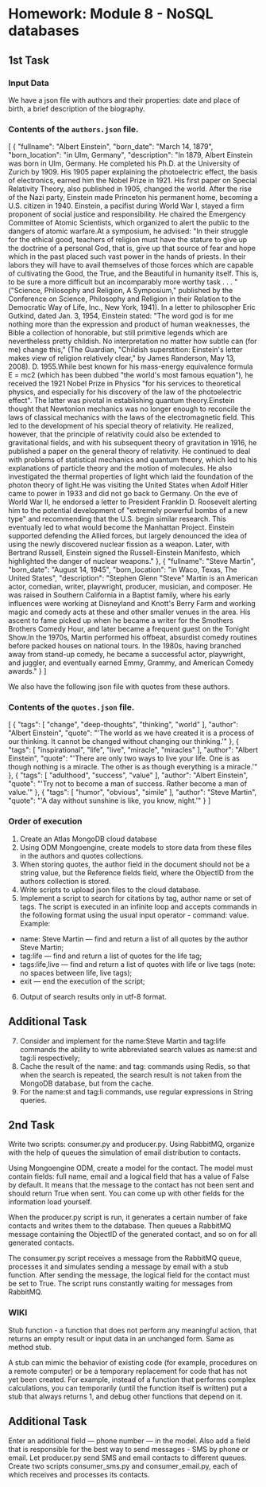 # Homework: Module 8 - NoSQL databases

## 1st Task

### Input Data
We have a json file with authors and their properties: date and place of birth, a brief description of the biography.

### Contents of the `authors.json` file.

[
  {
    "fullname": "Albert Einstein",
    "born_date": "March 14, 1879",
    "born_location": "in Ulm, Germany",
    "description": "In 1879, Albert Einstein was born in Ulm, Germany. He completed his Ph.D. at the University of Zurich by 1909. His 1905 paper explaining the photoelectric effect, the basis of electronics, earned him the Nobel Prize in 1921. His first paper on Special Relativity Theory, also published in 1905, changed the world. After the rise of the Nazi party, Einstein made Princeton his permanent home, becoming a U.S. citizen in 1940. Einstein, a pacifist during World War I, stayed a firm proponent of social justice and responsibility. He chaired the Emergency Committee of Atomic Scientists, which organized to alert the public to the dangers of atomic warfare.At a symposium, he advised: \"In their struggle for the ethical good, teachers of religion must have the stature to give up the doctrine of a personal God, that is, give up that source of fear and hope which in the past placed such vast power in the hands of priests. In their labors they will have to avail themselves of those forces which are capable of cultivating the Good, the True, and the Beautiful in humanity itself. This is, to be sure a more difficult but an incomparably more worthy task . . . \" (\"Science, Philosophy and Religion, A Symposium,\" published by the Conference on Science, Philosophy and Religion in their Relation to the Democratic Way of Life, Inc., New York, 1941). In a letter to philosopher Eric Gutkind, dated Jan. 3, 1954, Einstein stated: \"The word god is for me nothing more than the expression and product of human weaknesses, the Bible a collection of honorable, but still primitive legends which are nevertheless pretty childish. No interpretation no matter how subtle can (for me) change this,\" (The Guardian, \"Childish superstition: Einstein's letter makes view of religion relatively clear,\" by James Randerson, May 13, 2008). D. 1955.While best known for his mass-energy equivalence formula E = mc2 (which has been dubbed \"the world's most famous equation\"), he received the 1921 Nobel Prize in Physics \"for his services to theoretical physics, and especially for his discovery of the law of the photoelectric effect\". The latter was pivotal in establishing quantum theory.Einstein thought that Newtonion mechanics was no longer enough to reconcile the laws of classical mechanics with the laws of the electromagnetic field. This led to the development of his special theory of relativity. He realized, however, that the principle of relativity could also be extended to gravitational fields, and with his subsequent theory of gravitation in 1916, he published a paper on the general theory of relativity. He continued to deal with problems of statistical mechanics and quantum theory, which led to his explanations of particle theory and the motion of molecules. He also investigated the thermal properties of light which laid the foundation of the photon theory of light.He was visiting the United States when Adolf Hitler came to power in 1933 and did not go back to Germany. On the eve of World War II, he endorsed a letter to President Franklin D. Roosevelt alerting him to the potential development of \"extremely powerful bombs of a new type\" and recommending that the U.S. begin similar research. This eventually led to what would become the Manhattan Project. Einstein supported defending the Allied forces, but largely denounced the idea of using the newly discovered nuclear fission as a weapon. Later, with Bertrand Russell, Einstein signed the Russell-Einstein Manifesto, which highlighted the danger of nuclear weapons."
  },
  {
    "fullname": "Steve Martin",
    "born_date": "August 14, 1945",
    "born_location": "in Waco, Texas, The United States",
    "description": "Stephen Glenn \"Steve\" Martin is an American actor, comedian, writer, playwright, producer, musician, and composer. He was raised in Southern California in a Baptist family, where his early influences were working at Disneyland and Knott's Berry Farm and working magic and comedy acts at these and other smaller venues in the area. His ascent to fame picked up when he became a writer for the Smothers Brothers Comedy Hour, and later became a frequent guest on the Tonight Show.In the 1970s, Martin performed his offbeat, absurdist comedy routines before packed houses on national tours. In the 1980s, having branched away from stand-up comedy, he became a successful actor, playwright, and juggler, and eventually earned Emmy, Grammy, and American Comedy awards."
  }
]

We also have the following json file with quotes from these authors.

### Contents of the `quotes.json` file.

[
  {
    "tags": [
      "change",
      "deep-thoughts",
      "thinking",
      "world"
    ],
    "author": "Albert Einstein",
    "quote": "'The world as we have created it is a process of our thinking. It cannot be changed without changing our thinking.'"
  },
  {
    "tags": [
      "inspirational",
      "life",
      "live",
      "miracle",
      "miracles"
    ],
    "author": "Albert Einstein",
    "quote": "'There are only two ways to live your life. One is as though nothing is a miracle. The other is as though everything is a miracle.'"
  },
  {
    "tags": [
      "adulthood",
      "success",
      "value"
    ],
    "author": "Albert Einstein",
    "quote": "'Try not to become a man of success. Rather become a man of value.'"
  },
  {
    "tags": [
      "humor",
      "obvious",
      "simile"
    ],
    "author": "Steve Martin",
    "quote": "'A day without sunshine is like, you know, night.'"
  }
]

### Order of execution
1. Create an Atlas MongoDB cloud database
2. Using ODM Mongoengine, create models to store data from these files in the authors and quotes collections.
3. When storing quotes, the author field in the document should not be a string value, but the Reference fields field, where the ObjectID from the authors collection is stored.
4. Write scripts to upload json files to the cloud database.
5. Implement a script to search for citations by tag, author name or set of tags. The script is executed in an infinite loop and accepts commands in the following format using the usual input operator - command: value. Example:
  * name: Steve Martin — find and return a list of all quotes by the author Steve Martin;
  * tag:life — find and return a list of quotes for the life tag;
  * tags:life,live — find and return a list of quotes with life or live tags (note: no spaces between life, live tags);
  * exit — end the execution of the script;
6. Output of search results only in utf-8 format.

## Additional Task

7. Consider and implement for the name:Steve Martin and tag:life commands the ability to write abbreviated search values as name:st and tag:li respectively;
8. Cache the result of the name: and tag: commands using Redis, so that when the search is repeated, the search result is not taken from the MongoDB database, but from the cache.
9. For the name:st and tag:li commands, use regular expressions in String queries.

## 2nd Task

Write two scripts: consumer.py and producer.py. Using RabbitMQ, organize with the help of queues the simulation of email distribution to contacts.

Using Mongoengine ODM, create a model for the contact. The model must contain fields: full name, email and a logical field that has a value of False by default. It means that the message to the contact has not been sent and should return True when sent. You can come up with other fields for the information load yourself.

When the producer.py script is run, it generates a certain number of fake contacts and writes them to the database. Then queues a RabbitMQ message containing the ObjectID of the generated contact, and so on for all generated contacts.

The consumer.py script receives a message from the RabbitMQ queue, processes it and simulates sending a message by email with a stub function. After sending the message, the logical field for the contact must be set to True. The script runs constantly waiting for messages from RabbitMQ.

### WIKI
Stub function - a function that does not perform any meaningful action, that returns an empty result or input data in an unchanged form. Same as method stub.

A stub can mimic the behavior of existing code (for example, procedures on a remote computer) or be a temporary replacement for code that has not yet been created. For example, instead of a function that performs complex calculations, you can temporarily (until the function itself is written) put a stub that always returns 1, and debug other functions that depend on it.

## Additional Task

Enter an additional field — phone number — in the model. Also add a field that is responsible for the best way to send messages - SMS by phone or email. Let producer.py send SMS and email contacts to different queues. Create two scripts consumer_sms.py and consumer_email.py, each of which receives and processes its contacts.
